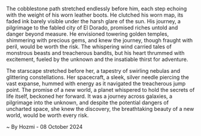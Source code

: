 
The cobblestone path stretched endlessly before him, each step echoing with the weight of his worn leather boots. He clutched his worn map, its faded ink barely visible under the harsh glare of the sun.  His journey, a pilgrimage to the fabled city of El Dorado, promised riches untold and danger beyond measure. He envisioned towering golden temples, shimmering with precious gems, and knew the journey, though fraught with peril, would be worth the risk. The whispering wind carried tales of monstrous beasts and treacherous bandits, but his heart thrummed with excitement, fueled by the unknown and the insatiable thirst for adventure. 

The starscape stretched before her, a tapestry of swirling nebulas and glittering constellations. Her spacecraft, a sleek, silver needle piercing the vast expanse, hummed with energy as it navigated the treacherous jump point.  The promise of a new world, a planet whispered to hold the secrets of life itself, beckoned her forward. It was a journey across galaxies, a pilgrimage into the unknown, and despite the potential dangers of uncharted space, she knew the discovery, the breathtaking beauty of a new world, would be worth every risk. 

~ By Hozmi - 08 October 2024
